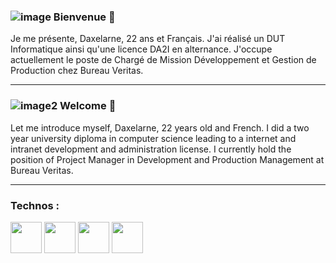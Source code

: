 ### ![image](https://github.com/Daxelarne/Daxelarne/assets/46567786/32fcd851-0d3d-4c88-aeac-287e41b7bf5c) Bienvenue 👋 

Je me présente, Daxelarne, 22 ans et Français. J'ai réalisé un DUT Informatique ainsi qu'une licence DA2I en alternance.
J'occupe actuellement le poste de Chargé de Mission Développement et Gestion de Production chez Bureau Veritas.

<hr />

### ![image2](https://github.com/Daxelarne/Daxelarne/assets/46567786/f57f3dde-bd46-4d36-b752-1a676620b3c5) Welcome 👋 

Let me introduce myself, Daxelarne, 22 years old and French. I did a two year university diploma in computer science leading to a internet and intranet development and administration license.
I currently hold the position of Project Manager in Development and Production Management at Bureau Veritas.

<hr />

### Technos :

<img src="https://github.com/Daxelarne/Daxelarne/assets/46567786/7ffe65fa-43c9-4727-acdd-b753283ba821" width="50"/>
<img src="https://github.com/Daxelarne/Daxelarne/assets/46567786/a168822f-0cc1-4c50-ae7a-c55d93e3e7fd" width="50"/>
<img src="https://github.com/Daxelarne/Daxelarne/assets/46567786/e360a408-a062-4a5f-82de-31d09cccc376" width="50"/>
<img src="https://github.com/Daxelarne/Daxelarne/assets/46567786/82dfc30a-0887-4636-8f0d-4accdd656b92" width="50"/>
